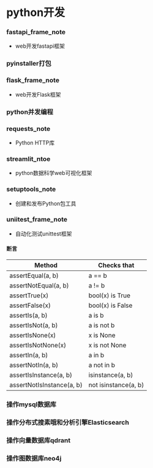 # python开发

### fastapi_frame_note

* web开发fastapi框架

### pyinstaller打包

### flask_frame_note

* web开发Flask框架

### python并发编程

### requests_note

* Python HTTP库

### streamlit_ntoe

* python数据科学web可视化框架

### setuptools_note

* 创建和发布Python包工具

### uniitest_frame_note

* 自动化测试unittest框架

#### 断言

| Method                    | Checks that          |
|---------------------------|----------------------|
| assertEqual(a, b)         | a == b               |
| assertNotEqual(a, b)      | a != b               |
| assertTrue(x)             | bool(x) is True      |
| assertFalse(x)            | bool(x) is False     |
| assertIs(a, b)            | a is b               |
| assertIsNot(a, b)         | a is not b           |
| assertIsNone(x)           | x is None            |
| assertIsNotNone(x)        | x is not None        |
| assertIn(a, b)            | a in b               |
| assertNotIn(a, b)         | a not in b           |
| assertIsInstance(a, b)    | isinstance(a, b)     |
| assertNotIsInstance(a, b) | not isinstance(a, b) |

### 操作mysql数据库

### 操作分布式搜素哦和分析引擎Elasticsearch

### 操作向量数据库qdrant

### 操作图数据库neo4j